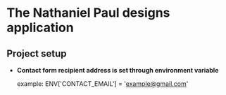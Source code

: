 The Nathaniel Paul designs application
===

Project setup
---
- **Contact form recipient address is set through environment variable**

  example: ENV['CONTACT_EMAIL'] = 'example@gmail.com'
